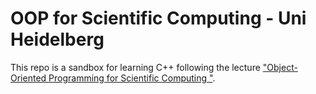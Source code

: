 # OOP for Scientific Computing - Uni Heidelberg

This repo is a sandbox for learning C++ following the lecture ["Object-Oriented Programming for Scientific Computing "](https://conan.iwr.uni-heidelberg.de/teaching/oopfsc_ws2021/).
